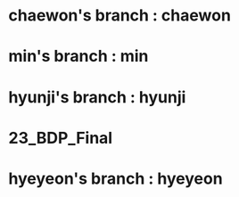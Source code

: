 # chaewon's branch : chaewon

# min's branch : min

# hyunji's branch : hyunji

# 23_BDP_Final

# hyeyeon's branch : hyeyeon
